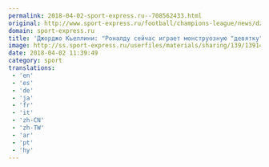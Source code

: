 ```yaml
---
permalink: 2018-04-02-sport-express.ru--708562433.html
original: http://www.sport-express.ru/football/champions-league/news/dzhordzho-kellini-ronaldu-seychas-igraet-monstruoznuyu-devyatku-1391437/
domain: sport-express.ru
title: 'Джорджо Кьеллини: "Роналду сейчас играет монструозную "девятку"'
image: http://ss.sport-express.ru/userfiles/materials/sharing/139/1391437.jpg
date: 2018-04-02 11:39:49
category: sport
translations: 
 - 'en'
 - 'es'
 - 'de'
 - 'ja'
 - 'fr'
 - 'it'
 - 'zh-CN'
 - 'zh-TW'
 - 'ar'
 - 'pt'
 - 'hy'
---
```


